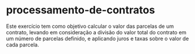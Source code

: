 # processamento-de-contratos
Este exercício tem como objetivo calcular o valor das parcelas de um contrato, levando em consideração a divisão do valor total do contrato em um número de parcelas definido, e aplicando juros e taxas sobre o valor de cada parcela.
